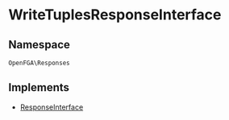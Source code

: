 # WriteTuplesResponseInterface


## Namespace
`OpenFGA\Responses`

## Implements
* [ResponseInterface](Responses/ResponseInterface.md)

